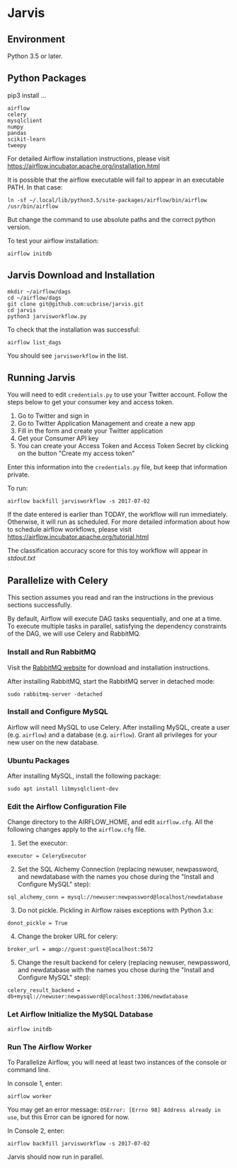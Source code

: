 # Jarvis

## Environment
Python 3.5 or later.

## Python Packages
pip3 install ...
```
airflow
celery
mysqlclient
numpy
pandas
scikit-learn
tweepy
```
For detailed Airflow installation instructions, please visit https://airflow.incubator.apache.org/installation.html

It is possible that the airflow executable will fail to appear in an executable PATH. In that case:
``` 
ln -sf ~/.local/lib/python3.5/site-packages/airflow/bin/airflow /usr/bin/airflow
```
But change the command to use absolute paths and the correct python version.

To test your airflow installation:
```
airflow initdb
```
## Jarvis Download and Installation
```
mkdir ~/airflow/dags
cd ~/airflow/dags
git clone git@github.com:ucbrise/jarvis.git
cd jarvis
python3 jarvisworkflow.py
```
To check that the installation was successful:
```
airflow list_dags
```
You should see `jarvisworkflow` in the list.

## Running Jarvis
You will need to edit `credentials.py` to use your Twitter account. Follow the steps below to get your consumer key and access token.

1. Go to Twitter and sign in
2. Go to Twitter Application Management and create a new app
3. Fill in the form and create your Twitter application
4. Get your Consumer API key
5. You can create your Access Token and Access Token Secret by clicking on the button "Create my access token"

Enter this information into the `credentials.py` file, but keep that information private.

To run:
```
airflow backfill jarvisworkflow -s 2017-07-02
```
If the date entered is earlier than TODAY, the workflow will run immediately. Otherwise, it will run as scheduled. For more detailed information about how to schedule airflow workflows, please visit https://airflow.incubator.apache.org/tutorial.html

The classification accuracy score for this toy workflow will appear in *stdout.txt*

## Parallelize with Celery
This section assumes you read and ran the instructions in the previous sections successfully.

By default, Airflow will execute DAG tasks sequentially, and one at a time. To execute multiple tasks in parallel, satisfying the dependency constraints of the DAG, we will use Celery and RabbitMQ.

### Install and Run RabbitMQ
Visit the [RabbitMQ website](http://www.rabbitmq.com/download.html) for download and installation instructions.

After installing RabbitMQ, start the RabbitMQ server in detached mode:
```
sudo rabbitmq-server -detached
```
### Install and Configure MySQL
Airflow will need MySQL to use Celery. After installing MySQL, create a user (e.g. `airflow`) and a database (e.g. `airflow`). Grant all privileges for your new user on the new database. 

### Ubuntu Packages
After installing MySQL, install the following package:
```
sudo apt install libmysqlclient-dev
```

### Edit the Airflow Configuration File
Change directory to the AIRFLOW_HOME, and edit `airflow.cfg`. All the following changes apply to the `airflow.cfg` file.

1. Set the executor:
```
executor = CeleryExecutor
```
2. Set the SQL Alchemy Connection (replacing newuser, newpassword, and newdatabase with the names you chose during the "Install and Configure MySQL" step):
```
sql_alchemy_conn = mysql://newuser:newpassword@localhost/newdatabase
```
3. Do not pickle. Pickling in Airflow raises exceptions with Python 3.x:
```
donot_pickle = True
```
4. Change the broker URL for celery:
```
broker_url = amqp://guest:guest@localhost:5672
```
5. Change the result backend for celery (replacing newuser, newpassword, and newdatabase with the names you chose during the "Install and Configure MySQL" step):
```
celery_result_backend = db+mysql://newuser:newpassword@localhost:3306/newdatabase
```

### Let Airflow Initialize the MySQL Database
```
airflow initdb
```

### Run The Airflow Worker
To Parallelize Airflow, you will need at least two instances of the console or command line. 

In console 1, enter:
```
airflow worker
```
You may get an error message: `OSError: [Errno 98] Address already in use`, but this Error can be ignored for now.

In Console 2, enter:
```
airflow backfill jarvisworkflow -s 2017-07-02
```

Jarvis should now run in parallel.

